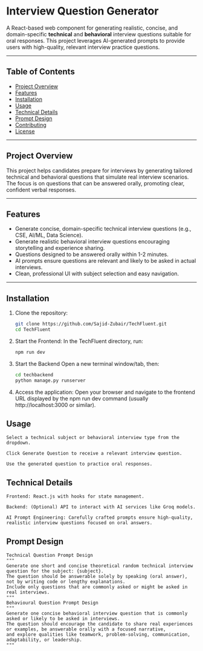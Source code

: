 # Interview Question Generator

A React-based web component for generating realistic, concise, and domain-specific **technical** and **behavioral** interview questions suitable for oral responses. This project leverages AI-generated prompts to provide users with high-quality, relevant interview practice questions.

---

## Table of Contents

- [Project Overview](#project-overview)  
- [Features](#features)  
- [Installation](#installation)  
- [Usage](#usage)  
- [Technical Details](#technical-details)  
- [Prompt Design](#prompt-design)  
- [Contributing](#contributing)  
- [License](#license)  

---

## Project Overview

This project helps candidates prepare for interviews by generating tailored technical and behavioral questions that simulate real interview scenarios. The focus is on questions that can be answered orally, promoting clear, confident verbal responses.

---

## Features

- Generate concise, domain-specific technical interview questions (e.g., CSE, AI/ML, Data Science).  
- Generate realistic behavioral interview questions encouraging storytelling and experience sharing.  
- Questions designed to be answered orally within 1-2 minutes.  
- AI prompts ensure questions are relevant and likely to be asked in actual interviews.  
- Clean, professional UI with subject selection and easy navigation.  

---

## Installation

1. Clone the repository:  
   ```bash
   git clone https://github.com/Sajid-Zubair/TechFluent.git
   cd TechFluent

2. Start the Frontend:
    In the TechFluent directory, run:
    ```bash
    npm run dev

3. Start the Backend
    Open a new terminal window/tab, then:
    ```bash
    cd techbackend
    python manage.py runserver

4. Access the application:
    Open your browser and navigate to the frontend URL displayed by the npm run dev command (usually http://localhost:3000 or similar).

## Usage
    Select a technical subject or behavioral interview type from the dropdown.

    Click Generate Question to receive a relevant interview question.

    Use the generated question to practice oral responses.

## Technical Details
    Frontend: React.js with hooks for state management.

    Backend: (Optional) API to interact with AI services like Groq models.

    AI Prompt Engineering: Carefully crafted prompts ensure high-quality, realistic interview questions focused on oral answers.

## Prompt Design
    Technical Question Prompt Design
    """
    Generate one short and concise theoretical random technical interview question for the subject: {subject}.  
    The question should be answerable solely by speaking (oral answer), not by writing code or lengthy explanations.  
    Include only questions that are commonly asked or might be asked in real interviews.
    """
    Behavioural Question Prompt Design
    """
    Generate one concise behavioral interview question that is commonly asked or likely to be asked in interviews.  
    The question should encourage the candidate to share real experiences or examples, be answerable orally with a focused narrative,  
    and explore qualities like teamwork, problem-solving, communication, adaptability, or leadership.
    """

